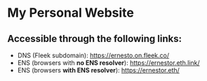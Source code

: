 # My Personal Website

## Accessible through the following links:
- DNS (Fleek subdomain): https://ernesto.on.fleek.co/
- ENS (browsers with **no ENS resolver**): https://ernestor.eth.link/
- ENS (browsers **with ENS resolver**): https://ernestor.eth/
